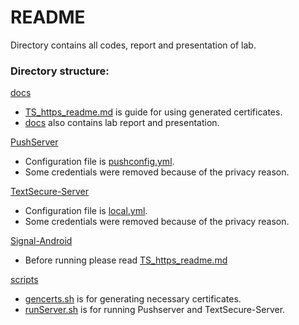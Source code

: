 README
========================


Directory contains all codes, report and presentation of lab. 


### Directory structure: 


[docs](docs/) 

* [TS_https_readme.md](docs/TS_https_readme.md) is guide for using generated certificates.
* [docs](docs/) also contains lab report and presentation. 


[PushServer](PushServer/)

* Configuration file is [pushconfig.yml](PushServer/config/pushconfig.yml). 
* Some credentials were removed because of the privacy reason. 


[TextSecure-Server](TextSecure-Server/)

* Configuration file is [local.yml](TextSecure-Server/config/local.yml). 
* Some credentials were removed because of the privacy reason. 


[Signal-Android](Signal-Android/)

* Before running please read [TS_https_readme.md](docs/TS_https_readme.md)


[scripts](scripts/)

* [gencerts.sh](scripts/gencerts.sh) is for generating necessary certificates.
* [runServer.sh](scripts/runServer.sh) is for running Pushserver and TextSecure-Server.
